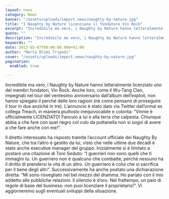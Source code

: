 ```yaml
---
layout: news
category: News
banner: "/assets/uploads/import.news/naughty-by-nature.jpg"
title: "I Naughty by Nature licenziano il fondatore Vin Rock"
excerpt: "Incredibile ma vero, i Naughty by Nature hanno letteralmente licenziato uno dei membri fondatori, Vin Rock. Anche loro, come il Wu-Tang Clan, impegnati nel tour del ventesimo anniversario dall’album dell’exploit, non hanno spiegato il perché delle loro ragioni (né come pensano di proseguire il tour in due anziché in tre). L’annuncio è stato dato via [&hellip"
quote: ""
description: "Incredibile ma vero, i Naughty by Nature hanno letteralmente licenziato uno dei membri fondatori, Vin Rock. Anche loro, come il Wu-Tang Clan, impegnati nel tour del ventesimo anniversario dall’album dell’exploit, non hanno spiegato il perché delle loro ragioni (né come pensano di proseguire il tour in due anziché in tre). L’annuncio è stato dato via [&hellip"
keywords: ""
date: 2013-05-07T00:00:00.000+01:00
author: "Marta Blumi Tripodi"
cover: "/assets/uploads/import.news/naughty-by-nature.jpg"
pagination:
  enabled: true

---
```


Incredibile ma vero, i Naughty by Nature hanno letteralmente licenziato uno dei membri fondatori, Vin Rock. Anche loro, come il Wu-Tang Clan, impegnati nel tour del ventesimo anniversario dall’album dell’exploit, non hanno spiegato il perché delle loro ragioni (né come pensano di proseguire il tour in due anziché in tre). L’annuncio è stato dato via Twitter dall’ormai ex collega Treach, in maniera piuttosto inequivocabile e colorita: “Vinnie è ufficialmente LICENZIATO! Fanculo a lui e alla terra che calpesta. Chiunque abbia a che fare con quel negro col culo da puttanella non si sogni di avere a che fare anche con me!”.

Il diretto interessato ha risposto tramite l’account ufficiale dei Naughty By Nature, che tra l’altro è gestito da lui, visto che nelle ultime due decadi è stato anche executive manager del gruppo. Inizialmente si è limitato a postare una citazione di Toro Seduto: “I guerrieri non sono quelli che ti immagini tu. Un guerriero non è qualcuno che combatte, perché nessuno ha il diritto di prendersi la vita di un altro. Un guerriero è colui che si sacrifica per il bene degli altri”. Successivamente ha anche postato una dichiarazione diretta: “Mi sono risvegliato nel bel mezzo del dramma. Ho parlato con il mio addetto alle pubbliche relazioni. Il silenzio è d’oro. Nel frattempo, un paio di regole di base del business: non puoi licenziare il proprietario!”. Vi aggiorneremo sugli eventuali sviluppi della situazione.